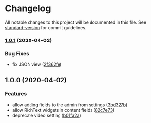 # Changelog

All notable changes to this project will be documented in this file. See [standard-version](https://github.com/conventional-changelog/standard-version) for commit guidelines.

### [1.0.1](https://github.com/unplugstudio/mezzanine-announcements/compare/v1.0.0...v1.0.1) (2020-04-02)


### Bug Fixes

* fix JSON view ([2f362fe](https://github.com/unplugstudio/mezzanine-announcements/commit/2f362fe4d58a3f4705a1c9a8011ac2afbd4d4ea6))

## 1.0.0 (2020-04-02)


### Features

* allow adding fields to the admin from settings ([3bd327b](https://github.com/unplugstudio/mezzanine-announcements/commit/3bd327becb0bf3a384f2e02c5b8d75fe3eece542))
* allow RichText widgets in content fields ([82c7e73](https://github.com/unplugstudio/mezzanine-announcements/commit/82c7e73a5892bdaa3539de3449247f95d3205519))
* deprecate video setting ([b01fa2a](https://github.com/unplugstudio/mezzanine-announcements/commit/b01fa2aa85bafc76c8c17186952d70b1f5e0ee8f))
